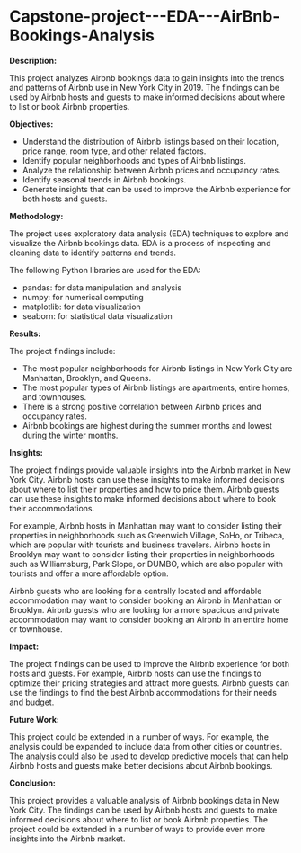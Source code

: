 # Capstone-project---EDA---AirBnb-Bookings-Analysis

**Description:**

This project analyzes Airbnb bookings data to gain insights into the trends and patterns of Airbnb use in New York City in 2019. The findings can be used by Airbnb hosts and guests to make informed decisions about where to list or book Airbnb properties.

**Objectives:**

* Understand the distribution of Airbnb listings based on their location, price range, room type, and other related factors.
* Identify popular neighborhoods and types of Airbnb listings.
* Analyze the relationship between Airbnb prices and occupancy rates.
* Identify seasonal trends in Airbnb bookings.
* Generate insights that can be used to improve the Airbnb experience for both hosts and guests.

**Methodology:**

The project uses exploratory data analysis (EDA) techniques to explore and visualize the Airbnb bookings data. EDA is a process of inspecting and cleaning data to identify patterns and trends.

The following Python libraries are used for the EDA:

* pandas: for data manipulation and analysis
* numpy: for numerical computing
* matplotlib: for data visualization
* seaborn: for statistical data visualization

**Results:**

The project findings include:

* The most popular neighborhoods for Airbnb listings in New York City are Manhattan, Brooklyn, and Queens.
* The most popular types of Airbnb listings are apartments, entire homes, and townhouses.
* There is a strong positive correlation between Airbnb prices and occupancy rates.
* Airbnb bookings are highest during the summer months and lowest during the winter months.

**Insights:**

The project findings provide valuable insights into the Airbnb market in New York City. Airbnb hosts can use these insights to make informed decisions about where to list their properties and how to price them. Airbnb guests can use these insights to make informed decisions about where to book their accommodations.

For example, Airbnb hosts in Manhattan may want to consider listing their properties in neighborhoods such as Greenwich Village, SoHo, or Tribeca, which are popular with tourists and business travelers. Airbnb hosts in Brooklyn may want to consider listing their properties in neighborhoods such as Williamsburg, Park Slope, or DUMBO, which are also popular with tourists and offer a more affordable option.

Airbnb guests who are looking for a centrally located and affordable accommodation may want to consider booking an Airbnb in Manhattan or Brooklyn. Airbnb guests who are looking for a more spacious and private accommodation may want to consider booking an Airbnb in an entire home or townhouse.

**Impact:**

The project findings can be used to improve the Airbnb experience for both hosts and guests. For example, Airbnb hosts can use the findings to optimize their pricing strategies and attract more guests. Airbnb guests can use the findings to find the best Airbnb accommodations for their needs and budget.

**Future Work:**

This project could be extended in a number of ways. For example, the analysis could be expanded to include data from other cities or countries. The analysis could also be used to develop predictive models that can help Airbnb hosts and guests make better decisions about Airbnb bookings.

**Conclusion:**

This project provides a valuable analysis of Airbnb bookings data in New York City. The findings can be used by Airbnb hosts and guests to make informed decisions about where to list or book Airbnb properties. The project could be extended in a number of ways to provide even more insights into the Airbnb market.
